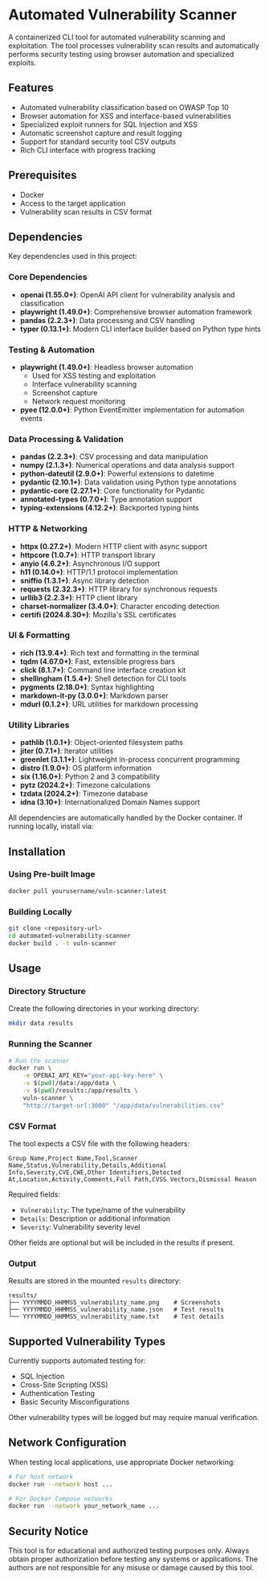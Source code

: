 # Automated Vulnerability Scanner

A containerized CLI tool for automated vulnerability scanning and exploitation. The tool processes vulnerability scan results and automatically performs security testing using browser automation and specialized exploits.

## Features

- Automated vulnerability classification based on OWASP Top 10
- Browser automation for XSS and interface-based vulnerabilities
- Specialized exploit runners for SQL Injection and XSS
- Automatic screenshot capture and result logging
- Support for standard security tool CSV outputs
- Rich CLI interface with progress tracking

## Prerequisites

- Docker
- Access to the target application
- Vulnerability scan results in CSV format

## Dependencies

Key dependencies used in this project:

### Core Dependencies

- **openai (1.55.0+)**: OpenAI API client for vulnerability analysis and classification
- **playwright (1.49.0+)**: Comprehensive browser automation framework
- **pandas (2.2.3+)**: Data processing and CSV handling
- **typer (0.13.1+)**: Modern CLI interface builder based on Python type hints

### Testing & Automation

- **playwright (1.49.0+)**: Headless browser automation
  - Used for XSS testing and exploitation
  - Interface vulnerability scanning
  - Screenshot capture
  - Network request monitoring
- **pyee (12.0.0+)**: Python EventEmitter implementation for automation events

### Data Processing & Validation

- **pandas (2.2.3+)**: CSV processing and data manipulation
- **numpy (2.1.3+)**: Numerical operations and data analysis support
- **python-dateutil (2.9.0+)**: Powerful extensions to datetime
- **pydantic (2.10.1+)**: Data validation using Python type annotations
- **pydantic-core (2.27.1+)**: Core functionality for Pydantic
- **annotated-types (0.7.0+)**: Type annotation support
- **typing-extensions (4.12.2+)**: Backported typing hints

### HTTP & Networking

- **httpx (0.27.2+)**: Modern HTTP client with async support
- **httpcore (1.0.7+)**: HTTP transport library
- **anyio (4.6.2+)**: Asynchronous I/O support
- **h11 (0.14.0+)**: HTTP/1.1 protocol implementation
- **sniffio (1.3.1+)**: Async library detection
- **requests (2.32.3+)**: HTTP library for synchronous requests
- **urllib3 (2.2.3+)**: HTTP client library
- **charset-normalizer (3.4.0+)**: Character encoding detection
- **certifi (2024.8.30+)**: Mozilla's SSL certificates

### UI & Formatting

- **rich (13.9.4+)**: Rich text and formatting in the terminal
- **tqdm (4.67.0+)**: Fast, extensible progress bars
- **click (8.1.7+)**: Command line interface creation kit
- **shellingham (1.5.4+)**: Shell detection for CLI tools
- **pygments (2.18.0+)**: Syntax highlighting
- **markdown-it-py (3.0.0+)**: Markdown parser
- **mdurl (0.1.2+)**: URL utilities for markdown processing

### Utility Libraries

- **pathlib (1.0.1+)**: Object-oriented filesystem paths
- **jiter (0.7.1+)**: Iterator utilities
- **greenlet (3.1.1+)**: Lightweight in-process concurrent programming
- **distro (1.9.0+)**: OS platform information
- **six (1.16.0+)**: Python 2 and 3 compatibility
- **pytz (2024.2+)**: Timezone calculations
- **tzdata (2024.2+)**: Timezone database
- **idna (3.10+)**: Internationalized Domain Names support

All dependencies are automatically handled by the Docker container. If running locally, install via:

## Installation

### Using Pre-built Image

```bash
docker pull yourusername/vuln-scanner:latest
```

### Building Locally

```bash
git clone <repository-url>
cd automated-vulnerability-scanner
docker build . -t vuln-scanner
```

## Usage

### Directory Structure

Create the following directories in your working directory:

```bash
mkdir data results
```

### Running the Scanner

```bash
# Run the scanner
docker run \
    -e OPENAI_API_KEY="your-api-key-here" \
    -v $(pwd)/data:/app/data \
    -v $(pwd)/results:/app/results \
    vuln-scanner \
    "http://target-url:3000" "/app/data/vulnerabilities.csv"
```

### CSV Format

The tool expects a CSV file with the following headers:

```
Group Name,Project Name,Tool,Scanner Name,Status,Vulnerability,Details,Additional Info,Severity,CVE,CWE,Other Identifiers,Detected At,Location,Activity,Comments,Full Path,CVSS Vectors,Dismissal Reason
```

Required fields:

- `Vulnerability`: The type/name of the vulnerability
- `Details`: Description or additional information
- `Severity`: Vulnerability severity level

Other fields are optional but will be included in the results if present.

### Output

Results are stored in the mounted `results` directory:

```
results/
├── YYYYMMDD_HHMMSS_vulnerability_name.png    # Screenshots
├── YYYYMMDD_HHMMSS_vulnerability_name.json   # Test results
└── YYYYMMDD_HHMMSS_vulnerability_name.txt    # Test details
```

## Supported Vulnerability Types

Currently supports automated testing for:

- SQL Injection
- Cross-Site Scripting (XSS)
- Authentication Testing
- Basic Security Misconfigurations

Other vulnerability types will be logged but may require manual verification.

## Network Configuration

When testing local applications, use appropriate Docker networking:

```bash
# For host network
docker run --network host ...

# For Docker Compose networks
docker run --network your_network_name ...
```

## Security Notice

This tool is for educational and authorized testing purposes only. Always obtain proper authorization before testing any systems or applications. The authors are not responsible for any misuse or damage caused by this tool.

